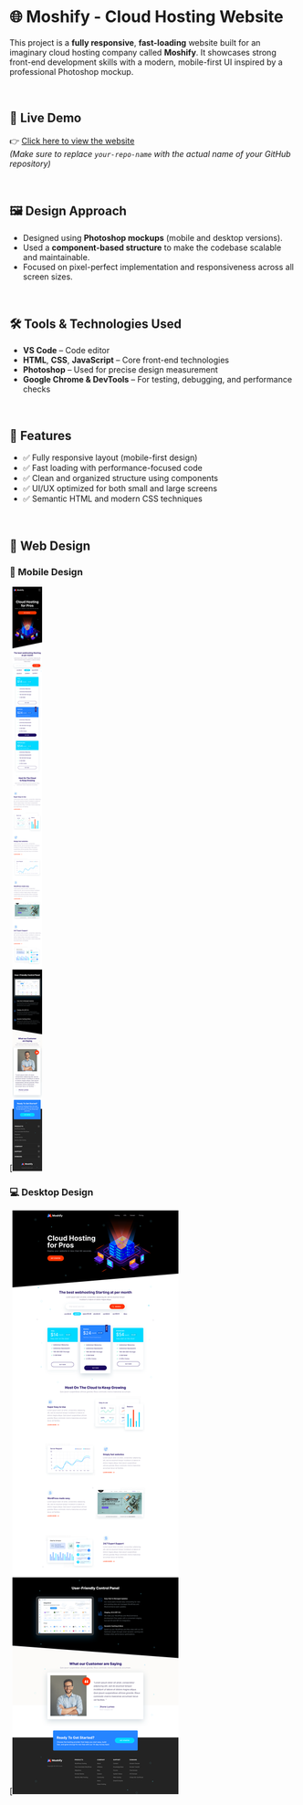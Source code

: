 # 🌐 Moshify - Cloud Hosting Website

This project is a **fully responsive**, **fast-loading** website built for an imaginary cloud hosting company called **Moshify**. It showcases strong front-end development skills with a modern, mobile-first UI inspired by a professional Photoshop mockup.

<br>

## 🔗 Live Demo
👉 [Click here to view the website](https://khaledbenhafed.github.io/Moshify-Responsive-Cloud-Hosting-Website)  
*(Make sure to replace `your-repo-name` with the actual name of your GitHub repository)*

<br>

## 🖼️ Design Approach
- Designed using **Photoshop mockups** (mobile and desktop versions).
- Used a **component-based structure** to make the codebase scalable and maintainable.
- Focused on pixel-perfect implementation and responsiveness across all screen sizes.

<br>

## 🛠️ Tools & Technologies Used
- **VS Code** – Code editor  
- **HTML**, **CSS**, **JavaScript** – Core front-end technologies  
- **Photoshop** – Used for precise design measurement  
- **Google Chrome & DevTools** – For testing, debugging, and performance checks

<br>

## 🚀 Features
- ✅ Fully responsive layout (mobile-first design)
- ✅ Fast loading with performance-focused code
- ✅ Clean and organized structure using components
- ✅ UI/UX optimized for both small and large screens
- ✅ Semantic HTML and modern CSS techniques

<br>

## 📱 Web Design

### 🔻 Mobile Design
[![Mobile Design](web_design/mobile.png)

### 💻 Desktop Design
[![Desktop Design](web_design/standard.png)


